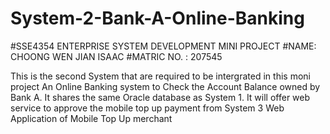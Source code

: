 # System-2-Bank-A-Online-Banking
#SSE4354 ENTERPRISE SYSTEM DEVELOPMENT MINI PROJECT
#NAME: CHOONG WEN JIAN ISAAC
#MATRIC NO. : 207545

This is the second System that are required to be intergrated in this moni project
An Online Banking system to Check the Account Balance owned by Bank A. It shares the same Oracle database as System 1.
It will offer web service to approve the mobile top up payment from System 3 Web Application of Mobile Top Up merchant
